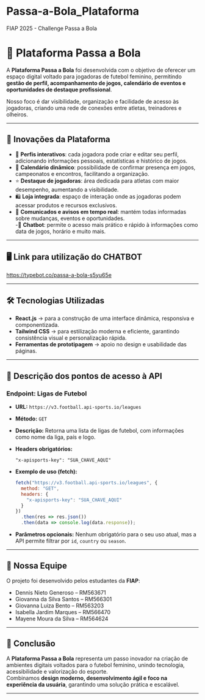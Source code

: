 # Passa-a-Bola_Plataforma
FIAP 2025 - Challenge Passa a Bola


# 📌 Plataforma Passa a Bola  

A **Plataforma Passa a Bola** foi desenvolvida com o objetivo de oferecer um espaço digital voltado para jogadoras de futebol feminino, permitindo **gestão de perfil, acompanhamento de jogos, calendário de eventos e oportunidades de destaque profissional**.  

Nosso foco é dar visibilidade, organização e facilidade de acesso às jogadoras, criando uma rede de conexões entre atletas, treinadores e olheiros.  

---

## 🚀 Inovações da Plataforma  

- 🎯 **Perfis interativos**: cada jogadora pode criar e editar seu perfil, adicionando informações pessoais, estatísticas e histórico de jogos.  
- 📅 **Calendário dinâmico**: possibilidade de confirmar presença em jogos, campeonatos e encontros, facilitando a organização.  
- ⭐ **Destaque de jogadoras**: área dedicada para atletas com maior desempenho, aumentando a visibilidade.  
- 🛍️ **Loja integrada**: espaço de interação onde as jogadoras podem acessar produtos e recursos exclusivos.  
- 📢 **Comunicados e avisos em tempo real**: mantém todas informadas sobre mudanças, eventos e oportunidades.  
-🤖 **Chatbot**: permite o acesso mais prático e rápido à informações como data de jogos, horário e muito mais.

---

## 🖥 Link para utilização do CHATBOT

https://typebot.co/passa-a-bola-s5yu65e

---

## 🛠️ Tecnologias Utilizadas  

- **React.js** → para a construção de uma interface dinâmica, responsiva e componentizada.  
- **Tailwind CSS** → para estilização moderna e eficiente, garantindo consistência visual e personalização rápida.  
- **Ferramentas de prototipagem** → apoio no design e usabilidade das páginas.  

---

## 📌 Descrição dos pontos de acesso à API

###  Endpoint: Ligas de Futebol

* **URL:** `https://v3.football.api-sports.io/leagues`
* **Método:** `GET`
* **Descrição:** Retorna uma lista de ligas de futebol, com informações como nome da liga, país e logo.
* **Headers obrigatórios:**

  ```http
  "x-apisports-key": "SUA_CHAVE_AQUI"
  ```
* **Exemplo de uso (fetch):**

  ```javascript
  fetch("https://v3.football.api-sports.io/leagues", {
    method: "GET",
    headers: {
      "x-apisports-key": "SUA_CHAVE_AQUI"
    }
  })
    .then(res => res.json())
    .then(data => console.log(data.response));
  ```
* **Parâmetros opcionais:** Nenhum obrigatório para o seu uso atual, mas a API permite filtrar por `id`, `country` ou `season`.

---
## 👥 Nossa Equipe  

O projeto foi desenvolvido pelos estudantes da **FIAP**:  

- Dennis Nieto Generoso – RM563671  
- Giovanna da Silva Santos – RM566301  
- Giovanna Luiza Bento – RM563203  
- Isabella Jardim Marques – RM566470  
- Mayene Moura da Silva – RM564624  

---

## 📖 Conclusão  

A **Plataforma Passa a Bola** representa um passo inovador na criação de ambientes digitais voltados para o futebol feminino, unindo tecnologia, acessibilidade e valorização do esporte.  
Combinamos **design moderno, desenvolvimento ágil e foco na experiência da usuária**, garantindo uma solução prática e escalável.  

---
